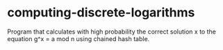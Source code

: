 # computing-discrete-logarithms
Program that calculates with high probability the correct solution x to the equation g^x = a mod n using chained hash table.
